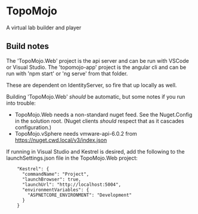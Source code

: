 # TopoMojo

A virtual lab builder and player

## Build notes

The 'TopoMojo.Web' project is the api server and can be run with VSCode or Visual Studio.  The 'topomojo-app' project is the angular cli and can be run with 'npm start' or 'ng serve' from that folder.

These are dependent on IdentityServer, so fire that up locally as well.

Building 'TopoMojo.Web' *should* be automatic, but some notes if you run into trouble:

*   TopoMojo.Web needs a non-standard nuget feed.  See the Nuget.Config in the solution root.  (Nuget clients *should* respect that as it cascades configuration.)
*   TopoMojo.vSphere needs vmware-api-6.0.2 from https://nuget.cwd.local/v3/index.json


If running in Visual Studio and Kestrel is desired, add the following to the launchSettings.json file in the TopoMojo.Web project:
```
    "Kestrel": {
      "commandName": "Project",
      "launchBrowser": true,
      "launchUrl": "http://localhost:5004",
      "environmentVariables": {
        "ASPNETCORE_ENVIRONMENT": "Development"
      }
    }
```
